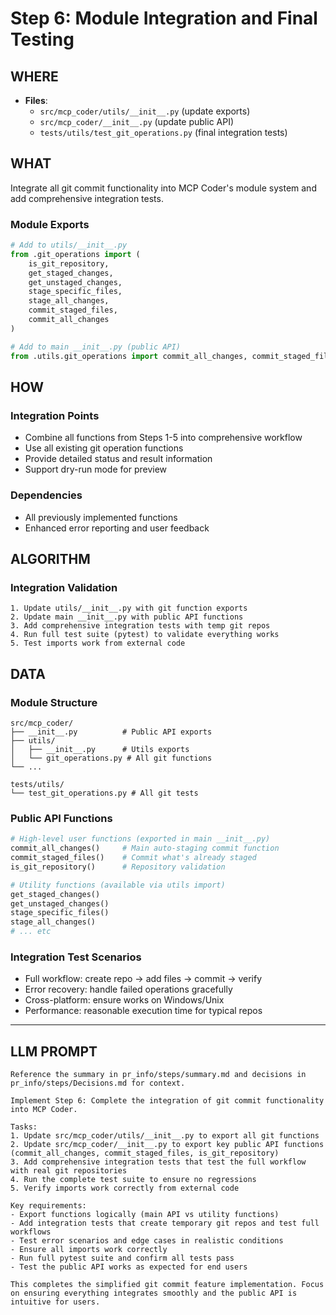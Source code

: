 # Step 6: Module Integration and Final Testing

## WHERE  
- **Files**: 
  - `src/mcp_coder/utils/__init__.py` (update exports)
  - `src/mcp_coder/__init__.py` (update public API)
  - `tests/utils/test_git_operations.py` (final integration tests)

## WHAT
Integrate all git commit functionality into MCP Coder's module system and add comprehensive integration tests.

### Module Exports
```python
# Add to utils/__init__.py
from .git_operations import (
    is_git_repository,
    get_staged_changes,
    get_unstaged_changes,
    stage_specific_files,
    stage_all_changes,
    commit_staged_files,
    commit_all_changes
)

# Add to main __init__.py (public API)
from .utils.git_operations import commit_all_changes, commit_staged_files, is_git_repository
```

## HOW
### Integration Points
- Combine all functions from Steps 1-5 into comprehensive workflow
- Use all existing git operation functions
- Provide detailed status and result information
- Support dry-run mode for preview

### Dependencies  
- All previously implemented functions
- Enhanced error reporting and user feedback

## ALGORITHM
### Integration Validation
```
1. Update utils/__init__.py with git function exports
2. Update main __init__.py with public API functions  
3. Add comprehensive integration tests with temp git repos
4. Run full test suite (pytest) to validate everything works
5. Test imports work from external code
```

## DATA
### Module Structure
```
src/mcp_coder/
├── __init__.py          # Public API exports
├── utils/
│   ├── __init__.py      # Utils exports  
│   └── git_operations.py # All git functions
└── ...

tests/utils/
└── test_git_operations.py # All git tests
```

### Public API Functions
```python
# High-level user functions (exported in main __init__.py)
commit_all_changes()     # Main auto-staging commit function
commit_staged_files()    # Commit what's already staged
is_git_repository()      # Repository validation

# Utility functions (available via utils import)  
get_staged_changes()
get_unstaged_changes()
stage_specific_files()
stage_all_changes()
# ... etc
```

### Integration Test Scenarios
- Full workflow: create repo → add files → commit → verify
- Error recovery: handle failed operations gracefully
- Cross-platform: ensure works on Windows/Unix
- Performance: reasonable execution time for typical repos

---

## LLM PROMPT
```
Reference the summary in pr_info/steps/summary.md and decisions in pr_info/steps/Decisions.md for context.

Implement Step 6: Complete the integration of git commit functionality into MCP Coder.

Tasks:
1. Update src/mcp_coder/utils/__init__.py to export all git functions
2. Update src/mcp_coder/__init__.py to export key public API functions (commit_all_changes, commit_staged_files, is_git_repository)
3. Add comprehensive integration tests that test the full workflow with real git repositories
4. Run the complete test suite to ensure no regressions
5. Verify imports work correctly from external code

Key requirements:
- Export functions logically (main API vs utility functions)
- Add integration tests that create temporary git repos and test full workflows
- Test error scenarios and edge cases in realistic conditions
- Ensure all imports work correctly
- Run full pytest suite and confirm all tests pass
- Test the public API works as expected for end users

This completes the simplified git commit feature implementation. Focus on ensuring everything integrates smoothly and the public API is intuitive for users.
```
